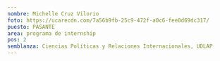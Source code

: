 ```yaml
---
nombre: Michelle Cruz Vilorio
foto: https://ucarecdn.com/7a56b9fb-25c9-472f-a0c6-fee0d69dc317/
puesto: PASANTE
area: programa de internship
pos: 2
semblanza: Ciencias Políticas y Relaciones Internacionales, UDLAP
---
```

